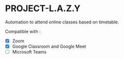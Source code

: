 # PROJECT-L.A.Z.Y
Automation to attend online classes based on timetable.

Compatible with :
- [x] Zoom
- [x] Google Classroom and Google Meet
- [ ] Microsoft Teams
